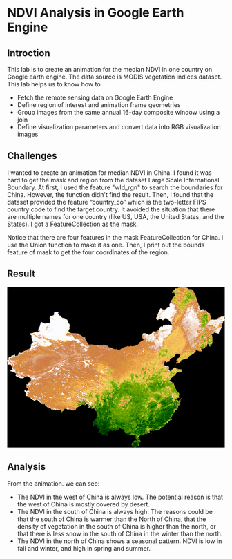 # NDVI Analysis in Google Earth Engine
## Introction
This lab is to create an animation for the median NDVI in one country on Google earth engine. The data source is MODIS vegetation indices dataset. This lab helps us to know how to 
* Fetch the remote sensing data on Google Earth Engine
* Define region of interest and animation frame geometries
* Group images from the same annual 16-day composite window using a join
* Define visualization parameters and convert data into RGB visualization images

## Challenges
I wanted to create an animation for median NDVI in China. I found it was hard to get the mask and region from the dataset Large Scale International Boundary. At first, I used the feature "wld_rgn" to search the boundaries for China. However, the function didn't find the result. Then, I found that the dataset provided the feature “country_co” which is the two-letter FIPS country code to find the target country. It avoided the situation that there are multiple names for one country (like US, USA, the United States, and the States). I got a FeatureCollection as the mask.

Notice that there are four features in the mask FeatureCollection for China. I use the Union function to make it as one. Then, I print out the bounds feature of mask to get the four coordinates of the region.

## Result
![NDVI Animation of Kenya](china_ndvi.gif)

## Analysis
From the animation. we can see:
* The NDVI in the west of China is always low. The potential reason is that the west of China is mostly covered by desert.
* The NDVI in the south of China is always high. The reasons could be that the south of China is warmer than the North of China, that the density of vegetation in the south of China is higher than the north, or that there is less snow in the south of China in the winter than the north.
* The NDVI in the north of China shows a seasonal pattern. NDVI is low in fall and winter, and high in spring and summer.
